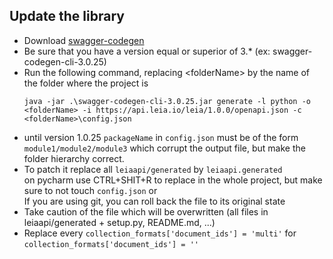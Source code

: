 ## Update the library
- Download [swagger-codegen](https://github.com/swagger-api/swagger-codegen)
- Be sure that you have a version equal or superior of 3.* (ex: swagger-codegen-cli-3.0.25)
- Run the following command, replacing \<folderName\> by the name of the folder where the project is 
    ```shell<<<<
    java -jar .\swagger-codegen-cli-3.0.25.jar generate -l python -o <folderName> -i https://api.leia.io/leia/1.0.0/openapi.json -c <folderName>\config.json
    ```
- until version 1.0.25 `packageName` in `config.json` must be of the form `module1/module2/module3` which corrupt the output file, but make the folder hierarchy correct.
- To patch it replace all `leiaapi/generated` by `leiaapi.generated`  
  on pycharm use CTRL+SHIT+R to replace in the whole project, but make sure to not touch `config.json` or  
  If you are using git, you can roll back the file to its original state
- Take caution of the file which will be overwritten (all files in leiaapi/generated + setup.py, README.md, ...)
- Replace every `collection_formats['document_ids'] = 'multi'` for `collection_formats['document_ids'] = ''`